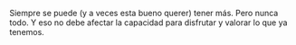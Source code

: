 Siempre se puede (y a veces esta bueno querer) tener más. Pero nunca todo. Y eso no debe afectar la capacidad para disfrutar y valorar lo que ya tenemos.